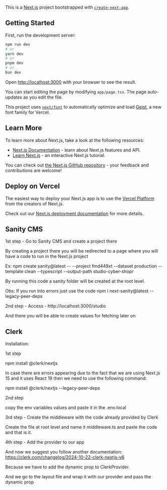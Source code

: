 This is a [Next.js](https://nextjs.org) project bootstrapped with [`create-next-app`](https://nextjs.org/docs/app/api-reference/cli/create-next-app).

## Getting Started

First, run the development server:

```bash
npm run dev
# or
yarn dev
# or
pnpm dev
# or
bun dev
```

Open [http://localhost:3000](http://localhost:3000) with your browser to see the result.

You can start editing the page by modifying `app/page.tsx`. The page auto-updates as you edit the file.

This project uses [`next/font`](https://nextjs.org/docs/app/building-your-application/optimizing/fonts) to automatically optimize and load [Geist](https://vercel.com/font), a new font family for Vercel.

## Learn More

To learn more about Next.js, take a look at the following resources:

- [Next.js Documentation](https://nextjs.org/docs) - learn about Next.js features and API.
- [Learn Next.js](https://nextjs.org/learn) - an interactive Next.js tutorial.

You can check out [the Next.js GitHub repository](https://github.com/vercel/next.js) - your feedback and contributions are welcome!

## Deploy on Vercel

The easiest way to deploy your Next.js app is to use the [Vercel Platform](https://vercel.com/new?utm_medium=default-template&filter=next.js&utm_source=create-next-app&utm_campaign=create-next-app-readme) from the creators of Next.js.

Check out our [Next.js deployment documentation](https://nextjs.org/docs/app/building-your-application/deploying) for more details.

## Sanity CMS

1st step - Go to Sanity CMS and create a project there

By creating a project there you will be redirected to a page where you will have a code to run in the Next.js project

Ex: npm create sanity@latest -- --project fmd449xt --dataset production --template clean --typescript --output-path studio-cyber-shopr

By running this code a sanity folder will be created at the root level. 

Obs: If you run into errors just use the code npm i next-sanity@latest --legacy-peer-deps

2nd step - Access - http://localhost:3000/studio

And there you will be able to create values for fetching later on

## Clerk

Installation:

1st step

npm install @clerk/nextjs

In case there are errors appearing due to the fact that we are using Next.js 15 and it uses React 19 then we need to use the following command:

npm install @clerk/nextjs --legacy-peer-deps

2nd step

copy the env variables values and paste it in the .env.local

3rd step - Create the middleware with the code already provided by Clerk

Create the file at root level and name it middleware.ts and paste the code and that is it.

4th step - Add the provider to our app

And now we suggest you follow another documentation: https://clerk.com/changelog/2024-10-22-clerk-nextjs-v6

Because we have to add the dynamic prop to ClerkProvider.

And we go to the layout file and wrap it with our provider and pass the dynamic prop
